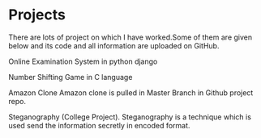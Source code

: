 # Projects
There are lots of project on which I have worked.Some of them are given below and its code and all information are uploaded on GitHub.

Online Examination System in python django

Number Shifting Game in C language 

Amazon Clone 
Amazon clone is pulled in Master Branch in Github project repo.

Steganography (College Project).
Steganography is a technique which is used send the information secretly in encoded format.
